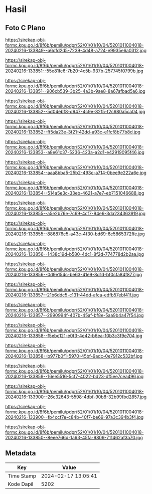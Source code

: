 # Hasil

## Foto C Plano

https://sirekap-obj-formc.kpu.go.id/8f6b/pemilu/pdpr/52/01/01/10/04/5201011004018-20240216-133849--a6dfd2d5-7239-4d48-a724-e9935e6a0312.jpg

https://sirekap-obj-formc.kpu.go.id/8f6b/pemilu/pdpr/52/01/01/10/04/5201011004018-20240216-133851--55e81fc6-7b20-4c5b-937b-257745f0799b.jpg

https://sirekap-obj-formc.kpu.go.id/8f6b/pemilu/pdpr/52/01/01/10/04/5201011004018-20240216-133851--906cb539-3b25-4a3b-9ae8-8a67afbad5a6.jpg

https://sirekap-obj-formc.kpu.go.id/8f6b/pemilu/pdpr/52/01/01/10/04/5201011004018-20240216-133852--5d04ebf8-d947-4c9e-82f5-f2c980a5ca04.jpg

https://sirekap-obj-formc.kpu.go.id/8f6b/pemilu/pdpr/52/01/01/10/04/5201011004018-20240216-133852--ff5da23e-3f21-42dd-a93c-e1fcf8b77b8d.jpg

https://sirekap-obj-formc.kpu.go.id/8f6b/pemilu/pdpr/52/01/01/10/04/5201011004018-20240216-133853--a8e61c37-5236-423a-a2d1-e42919095f46.jpg

https://sirekap-obj-formc.kpu.go.id/8f6b/pemilu/pdpr/52/01/01/10/04/5201011004018-20240216-133854--aaa8bba5-25b2-493c-a714-0bee9e222a6e.jpg

https://sirekap-obj-formc.kpu.go.id/8f6b/pemilu/pdpr/52/01/01/10/04/5201011004018-20240216-133854--514a5e3c-33eb-4621-a7e7-eb7151046688.jpg

https://sirekap-obj-formc.kpu.go.id/8f6b/pemilu/pdpr/52/01/01/10/04/5201011004018-20240216-133855--a5e2b76e-7c69-4cf7-94e6-3da234363919.jpg

https://sirekap-obj-formc.kpu.go.id/8f6b/pemilu/pdpr/52/01/01/10/04/5201011004018-20240216-133855--886876c5-a43c-4f30-bd69-6c5865372ffe.jpg

https://sirekap-obj-formc.kpu.go.id/8f6b/pemilu/pdpr/52/01/01/10/04/5201011004018-20240216-133856--1438c19d-b580-4dc1-8f2d-774778d2b2aa.jpg

https://sirekap-obj-formc.kpu.go.id/8f6b/pemilu/pdpr/52/01/01/10/04/5201011004018-20240216-133856--0d9e154c-be63-41e9-8d1d-bf0cfa84f877.jpg

https://sirekap-obj-formc.kpu.go.id/8f6b/pemilu/pdpr/52/01/01/10/04/5201011004018-20240216-133857--21b6ddc5-c131-44dd-afca-edfb57ebf41f.jpg

https://sirekap-obj-formc.kpu.go.id/8f6b/pemilu/pdpr/52/01/01/10/04/5201011004018-20240216-133857--2990994f-407b-45af-bf8e-5aa9b4a47f54.jpg

https://sirekap-obj-formc.kpu.go.id/8f6b/pemilu/pdpr/52/01/01/10/04/5201011004018-20240216-133858--f5ebc121-e0f3-4e42-b6ea-10b3c3f9e704.jpg

https://sirekap-obj-formc.kpu.go.id/8f6b/pemilu/pdpr/52/01/01/10/04/5201011004018-20240216-133858--b977b0f1-5970-45bf-9adc-0e7912c532bf.jpg

https://sirekap-obj-formc.kpu.go.id/8f6b/pemilu/pdpr/52/01/01/10/04/5201011004018-20240216-133859--16ee5516-5cf7-4022-bd23-df5ee7cea496.jpg

https://sirekap-obj-formc.kpu.go.id/8f6b/pemilu/pdpr/52/01/01/10/04/5201011004018-20240216-133900--26c32643-5598-4dbf-90b8-32b99fbd2857.jpg

https://sirekap-obj-formc.kpu.go.id/8f6b/pemilu/pdpr/52/01/01/10/04/5201011004018-20240216-133900--fb4ccf7e-c84b-40f7-be69-97a3c394b3f4.jpg

https://sirekap-obj-formc.kpu.go.id/8f6b/pemilu/pdpr/52/01/01/10/04/5201011004018-20240216-133850--8eee766d-1a63-45fa-9809-711462af3a70.jpg


## Metadata

| Key        | Value               |
| ---------- | ------------------- |
| Time Stamp | 2024-02-17 13:05:41 |
| Kode Dapil | 5202                |



